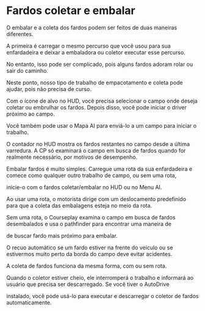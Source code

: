 # Fardos coletar e embalar

  
  
O embalar e a coleta dos fardos podem ser feitos de duas maneiras diferentes.  
  
A primeira é carregar o mesmo percurso que você usou para sua enfardadeira e deixar a embaladora ou coletor executar esse percurso.  
  
No entanto, isso pode ser complicado, pois alguns fardos adoram rolar ou sair do caminho.  
  
Neste ponto, nosso tipo de trabalho de empacotamento e coleta pode ajudar, pois não precisa de curso.  
  
Com o ícone de alvo no HUD, você precisa selecionar o campo onde deseja coletar ou embrulhar os fardos. Depois disso, você pode iniciar o driver próximo ao campo.  
  
Você também pode usar o Mapa AI para enviá-lo a um campo para iniciar o trabalho.  
  
O contador no HUD mostra os fardos restantes no campo desde a última varredura. A CP só examinará o campo em busca de fardos quando for realmente necessário, por motivos de desempenho.    
  


  
  
Embalar fardos é muito simples. Carregue uma rota da sua enfardadeira e comece como qualquer outro trabalho de campo, ou sem uma rota,  
  
inicie-o com o fardos coletar/embalar no HUD ou no Menu AI.  
  
  

  
  
Ao usar uma rota, o motorista dirige com um deslocamento predefinido para que a coleta das embalagens esteja no meio da rota.  
  
Sem uma rota, o Courseplay examina o campo em busca de fardos desembalados e usa o pathfinder para encontrar uma maneira de  
  
de buscar fardo mais próximo para embalar.  
  
O recuo automático se um fardo estiver na frente do veículo ou se estivermos muito perto da borda do campo deve evitar acidentes.    
  


  
  
A coleta de fardos funciona da mesma forma, com ou sem rota.  
  
Quando o coletor estiver cheio, ele interromperá o trabalho e informará ao usuário que precisa ser descarregado. Se você tiver o AutoDrive  
  
instalado, você pode usá-lo para executar e descarregar o coletor de fardos automaticamente.  
  


